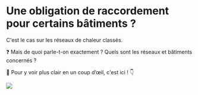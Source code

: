 # Une obligation de raccordement pour certains bâtiments ?

C'est le cas sur les réseaux de chaleur classés.

❓ Mais de quoi parle-t-on exactement ? Quels sont les réseaux et bâtiments concernés ?

🔎 Pour y voir plus clair en un coup d’œil, c'est ici ! 👇

![](.gitbook/assets/FCU\_Infographie\_classement.jpg)

